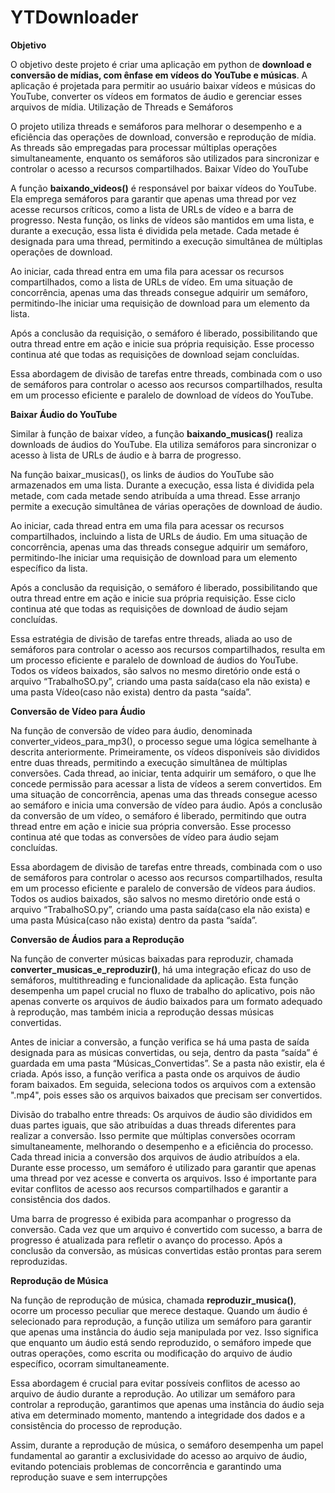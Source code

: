 # YTDownloader
**Objetivo**

 O objetivo deste projeto é criar uma aplicação em python de **download e conversão
 de mídias, com ênfase em vídeos do YouTube e músicas**. A aplicação é projetada
 para permitir ao usuário baixar vídeos e músicas do YouTube, converter os vídeos
 em formatos de áudio e gerenciar esses arquivos de mídia.
 Utilização de Threads e Semáforos
 
 O projeto utiliza threads e semáforos para melhorar o desempenho e a eficiência das
 operações de download, conversão e reprodução de mídia. As threads são empregadas
 para processar múltiplas operações simultaneamente, enquanto os semáforos são
 utilizados para sincronizar e controlar o acesso a recursos compartilhados.
 Baixar Vídeo do YouTube
 
 A função **baixando_videos()** é responsável por baixar vídeos do YouTube. Ela emprega
 semáforos para garantir que apenas uma thread por vez acesse recursos críticos, como a
 lista de URLs de vídeo e a barra de progresso.
 Nesta função, os links de vídeos são mantidos em uma lista, e durante a execução, essa
 lista é dividida pela metade. Cada metade é designada para uma thread, permitindo a
 execução simultânea de múltiplas operações de download.
 
 Ao iniciar, cada thread entra em uma fila para acessar os recursos compartilhados, como a
 lista de URLs de vídeo. Em uma situação de concorrência, apenas uma das threads
 consegue adquirir um semáforo, permitindo-lhe iniciar uma requisição de download para um
 elemento da lista.
 
 Após a conclusão da requisição, o semáforo é liberado, possibilitando que outra thread
 entre em ação e inicie sua própria requisição. Esse processo continua até que todas as
 requisições de download sejam concluídas.
 
 Essa abordagem de divisão de tarefas entre threads, combinada com o uso de semáforos
 para controlar o acesso aos recursos compartilhados, resulta em um processo eficiente e
 paralelo de download de vídeos do YouTube.
 
 **Baixar Áudio do YouTube**
 
 Similar à função de baixar vídeo, a função **baixando_musicas()** realiza downloads de
 áudios do YouTube. Ela utiliza semáforos para sincronizar o acesso à lista de URLs de
 áudio e à barra de progresso.
 
 Na função baixar_musicas(), os links de áudios do YouTube são armazenados em uma lista.
 Durante a execução, essa lista é dividida pela metade, com cada metade sendo atribuída a
 uma thread. Esse arranjo permite a execução simultânea de várias operações de download
 de áudio.
 
 Ao iniciar, cada thread entra em uma fila para acessar os recursos compartilhados, incluindo
 a lista de URLs de áudio. Em uma situação de concorrência, apenas uma das threads
 consegue adquirir um semáforo, permitindo-lhe iniciar uma requisição de download para um
 elemento específico da lista.
 
 Após a conclusão da requisição, o semáforo é liberado, possibilitando que outra thread
 entre em ação e inicie sua própria requisição. Esse ciclo continua até que todas as
 requisições de download de áudio sejam concluídas.
 
 Essa estratégia de divisão de tarefas entre threads, aliada ao uso de semáforos para
 controlar o acesso aos recursos compartilhados, resulta em um processo eficiente e
 paralelo de download de áudios do YouTube. Todos os vídeos baixados, são salvos no
 mesmo diretório onde está o arquivo “TrabalhoSO.py”, criando uma pasta saída(caso ela
 não exista) e uma pasta Vídeo(caso não exista) dentro da pasta “saída”.
 
 **Conversão de Vídeo para Áudio**
 
 Na função de conversão de vídeo para áudio, denominada converter_videos_para_mp3(), o
 processo segue uma lógica semelhante à descrita anteriormente. Primeiramente, os vídeos
 disponíveis são divididos entre duas threads, permitindo a execução simultânea de múltiplas
 conversões.
 Cada thread, ao iniciar, tenta adquirir um semáforo, o que lhe concede permissão para
 acessar a lista de vídeos a serem convertidos. Em uma situação de concorrência, apenas
 uma das threads consegue acesso ao semáforo e inicia uma conversão de vídeo para
 áudio.
 Após a conclusão da conversão de um vídeo, o semáforo é liberado, permitindo que outra
 thread entre em ação e inicie sua própria conversão. Esse processo continua até que todas
 as conversões de vídeo para áudio sejam concluídas.
 
 Essa abordagem de divisão de tarefas entre threads, combinada com o uso de semáforos
 para controlar o acesso aos recursos compartilhados, resulta em um processo eficiente e
 paralelo de conversão de vídeos para áudios. Todos os audios baixados, são salvos no
 mesmo diretório onde está o arquivo “TrabalhoSO.py”, criando uma pasta saída(caso ela
 não exista) e uma pasta Música(caso não exista) dentro da pasta “saída”.
 
 **Conversão de Áudios para a Reprodução**
 
 Na função de converter músicas baixadas para reproduzir, chamada
 **converter_musicas_e_reproduzir()**, há uma integração eficaz do uso de semáforos,
 multithreading e funcionalidade da aplicação. Esta função desempenha um papel crucial no
 fluxo de trabalho do aplicativo, pois não apenas converte os arquivos de áudio baixados
 para um formato adequado à reprodução, mas também inicia a reprodução dessas músicas
 convertidas.
 
 Antes de iniciar a conversão, a função verifica se há uma pasta de saída designada para as
 músicas convertidas, ou seja, dentro da pasta “saída” é guardada em uma pasta
 “Músicas_Convertidas”. Se a pasta não existir, ela é criada. Após isso, a função verifica a
 pasta onde os arquivos de áudio foram baixados. Em seguida, seleciona todos os arquivos
 com a extensão ".mp4", pois esses são os arquivos baixados que precisam ser convertidos.
 
 Divisão do trabalho entre threads: Os arquivos de áudio são divididos em duas partes
 iguais, que são atribuídas a duas threads diferentes para realizar a conversão. Isso permite
 que múltiplas conversões ocorram simultaneamente, melhorando o desempenho e a
 eficiência do processo. Cada thread inicia a conversão dos arquivos de áudio atribuídos a
 ela. Durante esse processo, um semáforo é utilizado para garantir que apenas uma thread
 por vez acesse e converta os arquivos. Isso é importante para evitar conflitos de acesso aos
 recursos compartilhados e garantir a consistência dos dados.
 
 Uma barra de progresso é exibida para acompanhar o progresso da conversão. Cada vez
 que um arquivo é convertido com sucesso, a barra de progresso é atualizada para refletir o
 avanço do processo. Após a conclusão da conversão, as músicas convertidas estão prontas
 para serem reproduzidas.
 
 **Reprodução de Música**
 
 Na função de reprodução de música, chamada **reproduzir_musica()**, ocorre um processo
 peculiar que merece destaque. Quando um áudio é selecionado para reprodução, a função
 utiliza um semáforo para garantir que apenas uma instância do áudio seja manipulada por
 vez. Isso significa que enquanto um áudio está sendo reproduzido, o semáforo impede que
 outras operações, como escrita ou modificação do arquivo de áudio específico, ocorram
 simultaneamente.
 
 Essa abordagem é crucial para evitar possíveis conflitos de acesso ao arquivo de áudio
 durante a reprodução. Ao utilizar um semáforo para controlar a reprodução, garantimos que
 apenas uma instância do áudio seja ativa em determinado momento, mantendo a
 integridade dos dados e a consistência do processo de reprodução.
 
 Assim, durante a reprodução de música, o semáforo desempenha um papel fundamental ao
 garantir a exclusividade do acesso ao arquivo de áudio, evitando potenciais problemas de
 concorrência e garantindo uma reprodução suave e sem interrupções
